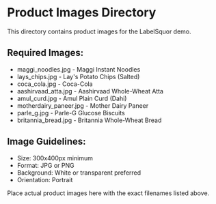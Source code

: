 # Product Images Directory

This directory contains product images for the LabelSquor demo.

## Required Images:
- maggi_noodles.jpg - Maggi Instant Noodles
- lays_chips.jpg - Lay's Potato Chips (Salted)
- coca_cola.jpg - Coca-Cola
- aashirvaad_atta.jpg - Aashirvaad Whole-Wheat Atta
- amul_curd.jpg - Amul Plain Curd (Dahi)
- motherdairy_paneer.jpg - Mother Dairy Paneer
- parle_g.jpg - Parle-G Glucose Biscuits
- britannia_bread.jpg - Britannia Whole-Wheat Bread

## Image Guidelines:
- Size: 300x400px minimum
- Format: JPG or PNG
- Background: White or transparent preferred
- Orientation: Portrait

Place actual product images here with the exact filenames listed above.
